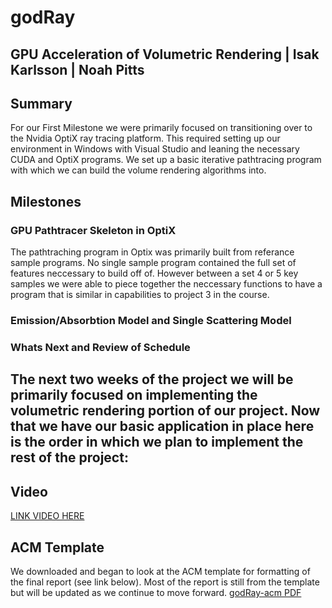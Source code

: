 # godRay
## GPU Acceleration of Volumetric Rendering | Isak Karlsson | Noah Pitts

## Summary
For our First Milestone we were primarily focused on transitioning over to the Nvidia OptiX ray tracing platform. This required setting up our environment in Windows with Visual Studio and leaning the necessary CUDA and OptiX programs. We set up a basic iterative pathtracing program with which we can build the volume rendering algorithms into.

## Milestones
### GPU Pathtracer Skeleton in OptiX
The pathtraching program in Optix was primarily built from referance sample programs. No single sample program contained the full set of features neccessary to build off of. However between a set 4 or 5 key samples we were able to piece together the neccessary functions to have a program that is similar in capabilities to project 3 in the course.


### Emission/Absorbtion Model and Single Scattering Model


### Whats Next and Review of Schedule
The next two weeks of the project we will be primarily focused on implementing the volumetric rendering portion of our project. Now that we have our basic application in place here is the order in which we plan to implement the rest of the project:
-

## Video
[LINK VIDEO HERE](http://www.linkToOurVideo.com)

## ACM Template
We downloaded and began to look at the ACM template for formatting of the final report (see link below). Most of the report is still from the template but will be updated as we continue to move forward.
[godRay-acm PDF](./acm/godRay-acm.pdf)
